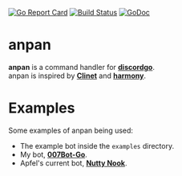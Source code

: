 [![Go Report Card](https://goreportcard.com/badge/github.com/MikeModder/anpan)](https://goreportcard.com/report/github.com/MikeModder/anpan)
[![Build Status](https://travis-ci.org/MikeModder/anpan.svg?branch=master)](https://travis-ci.org/MikeModder/anpan)
[![GoDoc](https://godoc.org/github.com/MikeModder/anpan?status.svg)](https://godoc.org/github.com/MikeModder/anpan)

# anpan
**anpan** is a command handler for **[discordgo](https://github.com/bwmarrin/discordgo)**.<br>
anpan is inspired by **[Clinet](https://github.com/JoshuaDoes/clinet)** and **[harmony](https://github.com/superwhiskers/harmony)**.

# Examples
Some examples of anpan being used:
* The example bot inside the `examples` directory.
* My bot, **[007Bot-Go](https://github.com/MikeModder/007Bot-Go)**.
* Apfel's current bot, **[Nutty Nook](https://github.com/Apfel/Nutty-Nook)**.